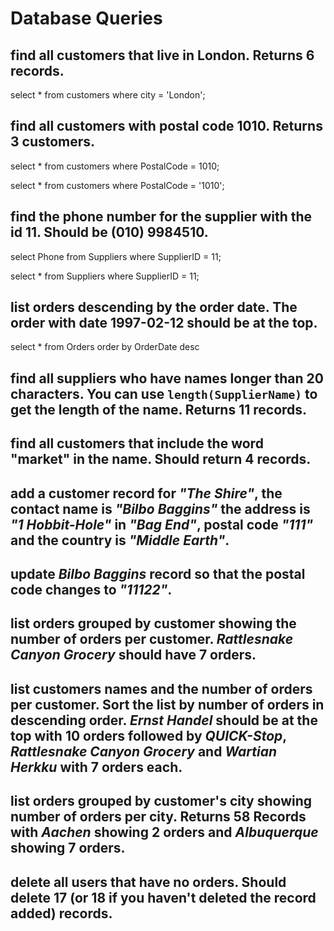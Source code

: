 # Database Queries

## find all customers that live in London. Returns 6 records.

select * from customers
where city = 'London';

## find all customers with postal code 1010. Returns 3 customers.

select * from customers
where PostalCode = 1010;

select * from customers
where PostalCode = '1010';

## find the phone number for the supplier with the id 11. Should be (010) 9984510.

select Phone from Suppliers
where SupplierID = 11;

select * from Suppliers
where SupplierID = 11;

## list orders descending by the order date. The order with date 1997-02-12 should be at the top.

select * from Orders
order by OrderDate desc

## find all suppliers who have names longer than 20 characters. You can use `length(SupplierName)` to get the length of the name. Returns 11 records.

## find all customers that include the word "market" in the name. Should return 4 records.

## add a customer record for _"The Shire"_, the contact name is _"Bilbo Baggins"_ the address is _"1 Hobbit-Hole"_ in _"Bag End"_, postal code _"111"_ and the country is _"Middle Earth"_.

## update _Bilbo Baggins_ record so that the postal code changes to _"11122"_.

## list orders grouped by customer showing the number of orders per customer. _Rattlesnake Canyon Grocery_ should have 7 orders.

## list customers names and the number of orders per customer. Sort the list by number of orders in descending order. _Ernst Handel_ should be at the top with 10 orders followed by _QUICK-Stop_, _Rattlesnake Canyon Grocery_ and _Wartian Herkku_ with 7 orders each.

## list orders grouped by customer's city showing number of orders per city. Returns 58 Records with _Aachen_ showing 2 orders and _Albuquerque_ showing 7 orders.

## delete all users that have no orders. Should delete 17 (or 18 if you haven't deleted the record added) records.

